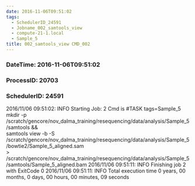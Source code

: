 ```yaml
---
date: 2016-11-06T09:51:02
tags:
  - SchedulerID_24591
  - Jobname_002_samtools_view
  - compute-21-1.local
  - Sample_5
title: 002_samtools_view CMD_002
---
```


### DateTime: 2016-11-06T09:51:02
### ProcessID: 20703
### SchedulerID: 24591


2016/11/06 09:51:02: INFO Starting Job: 2 
Cmd is #TASK tags=Sample_5
mkdir -p /scratch/gencore/nov_dalma_training/resequencing/data/analysis/Sample_5/samtools && \
    samtools view -b -S /scratch/gencore/nov_dalma_training/resequencing/data/analysis/Sample_5/bowtie2/Sample_5_aligned.sam \
    > /scratch/gencore/nov_dalma_training/resequencing/data/analysis/Sample_5/samtools/Sample_5_aligned.bam
 2016/11/06 09:51:11: INFO Finishing job 2 with ExitCode 0
 2016/11/06 09:51:11: INFO Total execution time 0 years, 00 months, 0 days, 00 hours, 00 minutes, 09 seconds
 